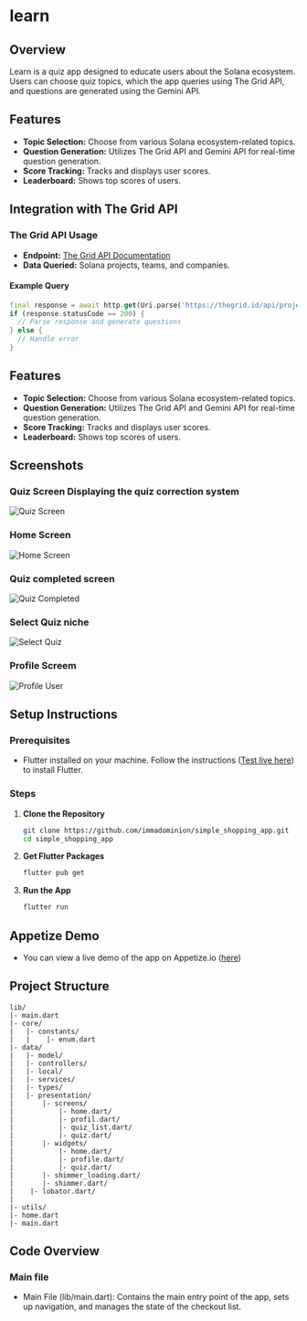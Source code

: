 # learn

## Overview

Learn is a quiz app designed to educate users about the Solana ecosystem. Users can choose quiz topics, which the app queries using The Grid API, and questions are generated using the Gemini API.

## Features

- **Topic Selection:** Choose from various Solana ecosystem-related topics.
- **Question Generation:** Utilizes The Grid API and Gemini API for real-time question generation.
- **Score Tracking:** Tracks and displays user scores.
- **Leaderboard:** Shows top scores of users.

## Integration with The Grid API

### The Grid API Usage

- **Endpoint:** [The Grid API Documentation](https://thegrid.id/docs)
- **Data Queried:** Solana projects, teams, and companies.

#### Example Query

```dart
final response = await http.get(Uri.parse('https://thegrid.id/api/projects'));
if (response.statusCode == 200) {
  // Parse response and generate questions
} else {
  // Handle error
}
```

## Features

- **Topic Selection:** Choose from various Solana ecosystem-related topics.
- **Question Generation:** Utilizes The Grid API and Gemini API for real-time question generation.
- **Score Tracking:** Tracks and displays user scores.
- **Leaderboard:** Shows top scores of users.

## Screenshots

### Quiz Screen Displaying the quiz correction system

![Quiz Screen](ss/img1.png)

### Home Screen

![Home Screen](ss/img2.png)

### Quiz completed screen

![Quiz Completed](ss/img3.png)

### Select Quiz niche

![Select Quiz](ss/img4.png)

### Profile Screem

![Profile User](ss/img5.png)

## Setup Instructions

### Prerequisites

- Flutter installed on your machine. Follow the instructions ([Test live here](https://appetize.io/app/b_fhq3l5zt3xt7natrel5fx32cb4)) to install Flutter.

### Steps

1. **Clone the Repository**

   ```sh
   git clone https://github.com/immadominion/simple_shopping_app.git
   cd simple_shopping_app
   ```


2. **Get Flutter Packages**

   ```sh
   flutter pub get

   ```

3. **Run the App**
   ```sh
   flutter run
   ```

## Appetize Demo

- You can view a live demo of the app on Appetize.io ([here](https://appetize.io/app/b_dx7acejrjwag3bnw5qwirb4qwa))

## Project Structure

    lib/
    |- main.dart
    |- core/
    |   |- constants/
    |   |    |- enum.dart
    |- data/
    |   |- model/
    |   |- controllers/
    |   |- local/
    |   |- services/
    |   |- types/
    |   |- presentation/
    |       |- screens/
    |           |- home.dart/
    |           |- profil.dart/
    |           |- quiz_list.dart/
    |           |- quiz.dart/
    |       |- widgets/
    |           |- home.dart/
    |           |- profile.dart/
    |           |- quiz.dart/
    |       |- shimmer_loading.dart/
    |       |- shimmer.dart/
    |    |- lobator.dart/
    |
    |- utils/
    |- home.dart
    |- main.dart

## Code Overview

### Main file

- Main File (lib/main.dart): Contains the main entry point of the app, sets up navigation, and manages the state of the checkout list.
````
